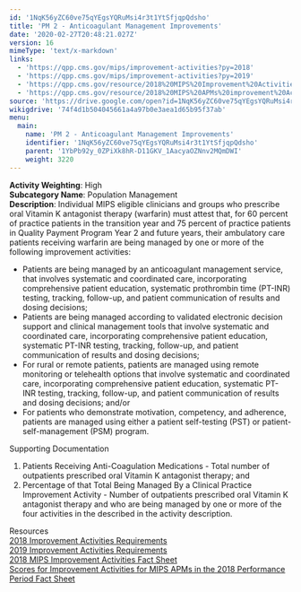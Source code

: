 ```yaml
---
id: '1NqK56yZC60ve75qYEgsYQRuMsi4r3t1YtSfjqpQdsho'
title: 'PM 2 - Anticoagulant Management Improvements'
date: '2020-02-27T20:48:21.027Z'
version: 16
mimeType: 'text/x-markdown'
links:
  - 'https://qpp.cms.gov/mips/improvement-activities?py=2018'
  - 'https://qpp.cms.gov/mips/improvement-activities?py=2019'
  - 'https://qpp.cms.gov/resource/2018%20MIPS%20Improvement%20Activities%20Fact%20Sheet'
  - 'https://qpp.cms.gov/resource/2018%20MIPS%20APMs%20improvement%20Activities%20scores%20fact%20sheet'
source: 'https://drive.google.com/open?id=1NqK56yZC60ve75qYEgsYQRuMsi4r3t1YtSfjqpQdsho'
wikigdrive: '74f4d1b504045661a4a97b0e3aea1d65b95f37ab'
menu:
  main:
    name: 'PM 2 - Anticoagulant Management Improvements'
    identifier: '1NqK56yZC60ve75qYEgsYQRuMsi4r3t1YtSfjqpQdsho'
    parent: '1YbPb92y_0ZPiXk8hR-D11GKV_1AacyaOZNnv2MQmDWI'
    weight: 3220
---
```





**Activity Weighting**: High  
**Subcategory Name**: Population Management  
**Description**: Individual MIPS eligible clinicians and groups who prescribe oral Vitamin K antagonist therapy (warfarin) must attest that, for 60 percent of practice patients in the transition year and 75 percent of practice patients in Quality Payment Program Year 2 and future years, their ambulatory care patients receiving warfarin are being managed by one or more of the following improvement activities:
* Patients are being managed by an anticoagulant management service, that involves systematic and coordinated care, incorporating comprehensive patient education, systematic prothrombin time (PT-INR) testing, tracking, follow-up, and patient communication of results and dosing decisions;
* Patients are being managed according to validated electronic decision support and clinical management tools that involve systematic and coordinated care, incorporating comprehensive patient education, systematic PT-INR testing, tracking, follow-up, and patient communication of results and dosing decisions;
* For rural or remote patients, patients are managed using remote monitoring or telehealth options that involve systematic and coordinated care, incorporating comprehensive patient education, systematic PT-INR testing, tracking, follow-up, and patient communication of results and dosing decisions; and/or
* For patients who demonstrate motivation, competency, and adherence, patients are managed using either a patient self-testing (PST) or patient-self-management (PSM) program.




Supporting Documentation
1. Patients Receiving Anti-Coagulation Medications - Total number of outpatients prescribed oral Vitamin K antagonist therapy; and 
2. Percentage of that Total Being Managed By a Clinical Practice Improvement Activity - Number of outpatients prescribed oral Vitamin K antagonist therapy and who are being managed by one or more of the four activities in the described in the activity description.




Resources  
[2018 Improvement Activities Requirements](https://qpp.cms.gov/mips/improvement-activities?py=2018)  
[2019 Improvement Activities Requirements](https://qpp.cms.gov/mips/improvement-activities?py=2019)  
[2018 MIPS Improvement Activities Fact Sheet](https://qpp.cms.gov/resource/2018%20MIPS%20Improvement%20Activities%20Fact%20Sheet)  
[Scores for Improvement Activities for MIPS APMs in the 2018 Performance Period Fact Sheet](https://qpp.cms.gov/resource/2018%20MIPS%20APMs%20improvement%20Activities%20scores%20fact%20sheet)
